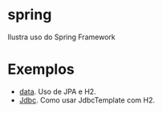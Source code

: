 # spring
Ilustra uso do Spring Framework

# Exemplos
- [data](data). Uso de JPA e H2. 
- [Jdbc](jdbc). Como usar JdbcTemplate com H2.
